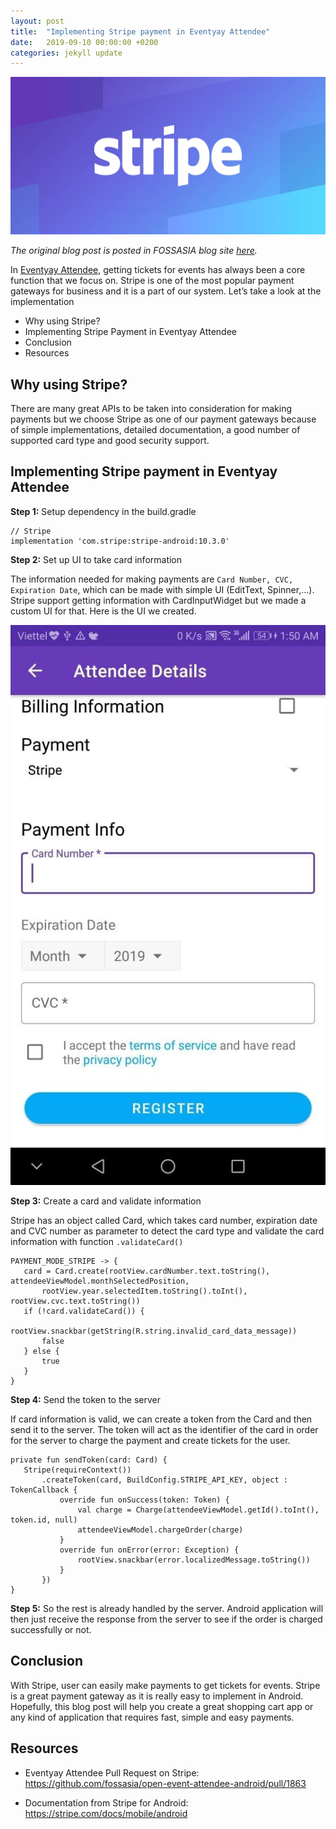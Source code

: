 ```yaml
---
layout: post
title:  "Implementing Stripe payment in Eventyay Attendee"
date:   2019-09-10 00:00:00 +0200
categories: jekyll update
---
```


<center>
<img src="./images/img_11.png">
</center>

*The original blog post is posted in FOSSASIA blog site [here](https://blog.fossasia.org/implementing-stripe-payment-in-eventyay-attendee/).*

In [Eventyay Attendee](https://github.com/fossasia/open-event-attendee-android), getting tickets for events has always been a core function that we focus on. Stripe is one of the most popular payment gateways for business and it is a part of our system. Let’s take a look at the implementation

- Why using Stripe?
- Implementing Stripe Payment in Eventyay Attendee
- Conclusion
- Resources

## Why using Stripe?

There are many great APIs to be taken into consideration for making payments but we choose Stripe as one of our payment gateways because of simple implementations, detailed documentation, a good number of supported card type and good security support.

## Implementing Stripe payment in Eventyay Attendee

**Step 1:** Setup dependency in the build.gradle

```
// Stripe
implementation 'com.stripe:stripe-android:10.3.0'
```

**Step 2:** Set up UI to take card information

The information needed for making payments are `Card Number, CVC, Expiration Date`, which can be made with simple UI (EditText, Spinner,…). Stripe support getting information with CardInputWidget but we made a custom UI for that. Here is the UI we created.

<center>
<img src="./images/img_12.jpeg">
</center>

**Step 3:** Create a card and validate information

Stripe has an object called Card, which takes card number, expiration date and CVC number as parameter to detect the card type and validate the card information with function `.validateCard()`

```
PAYMENT_MODE_STRIPE -> {
   card = Card.create(rootView.cardNumber.text.toString(), attendeeViewModel.monthSelectedPosition,
       rootView.year.selectedItem.toString().toInt(), rootView.cvc.text.toString())
   if (!card.validateCard()) {
       rootView.snackbar(getString(R.string.invalid_card_data_message))
       false
   } else {
       true
   }
}
```

**Step 4:** Send the token to the server

If card information is valid, we can create a token from the Card and then send it to the server. The token will act as the identifier of the card in order for the server to charge the payment and create tickets for the user.

```
private fun sendToken(card: Card) {
   Stripe(requireContext())
       .createToken(card, BuildConfig.STRIPE_API_KEY, object : TokenCallback {
           override fun onSuccess(token: Token) {
               val charge = Charge(attendeeViewModel.getId().toInt(), token.id, null)
               attendeeViewModel.chargeOrder(charge)
           }
           override fun onError(error: Exception) {
               rootView.snackbar(error.localizedMessage.toString())
           }
       })
}
```

**Step 5:** So the rest is already handled by the server. Android application will then just receive the response from the server to see if the order is charged successfully or not.

## Conclusion

With Stripe, user can easily make payments to get tickets for events. Stripe is a great payment gateway as it is really easy to implement in Android. Hopefully, this blog post will help you create a great shopping cart app or any kind of application that requires fast, simple and easy payments.

## Resources

- Eventyay Attendee Pull Request on Stripe: https://github.com/fossasia/open-event-attendee-android/pull/1863

- Documentation from Stripe for Android: https://stripe.com/docs/mobile/android